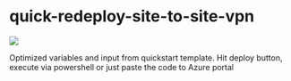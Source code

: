 # quick-redeploy-site-to-site-vpn

<a href="https://portal.azure.com/#create/Microsoft.Template/uri/https%3A%2F%2Fraw.githubusercontent.com%2Fjonaserikson%2Fazure%2Fmaster%2Fquick-redeploy-site-to-site-vpn%2Fredeploy-main.json" target="_blank">
    <img src="https://redeploy.se/wp-content/uploads/2015/11/redeploytoazure.png"/>
</a>

Optimized variables and input from quickstart template.
Hit deploy button, execute via powershell or just paste the code to Azure portal
